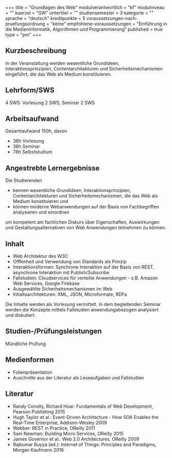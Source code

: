 +++
title = "Grundlagen des Web"
modulverantwortlich = "kf"
modulniveau = ""
kuerzel = "GW"
untertitel = ""
studiensemester = 3
kategorie = ""
sprache = "deutsch"
kreditpunkte = 5
voraussetzungen-nach-pruefungsordnung = "keine"
empfohlene-voraussetzungen = "Einführung in die Medieninformatik, Algorithmen und Programmierung"
published = true
type = "pm"
+++

## Kurzbeschreibung
In der Veranstaltung werden wesentliche Grundideen, Interaktionsprinzipien, Contentarchitekturen und Sicherheitsmechanismen eingeführt, die das Web als Medium konstituieren.

## Lehrform/SWS
4 SWS: Vorlesung 2 SWS; Seminar 2 SWS

## Arbeitsaufwand
Gesamtaufwand 150h, davon

- 36h Vorlesung
- 36h Seminar
- 78h Selbststudium

## Angestrebte Lernergebnisse
Die Studierenden
- kennen wesentliche Grundideen, Interaktionsprinzipien, Contentarchitekturen und Sicherheitsmechanismen, die das Web als Medium konstituieren und
- können moderne Webanwendungen auf der Basis von Fachbegriffen analysieren und einordnen

um kompetent am fachlichen Diskurs über Eigenschaften, Auswirkungen und Gestaltungsalternativen von Web Anwendungen teilnehmen zu können.

## Inhalt
- Web Architektur des W3C
- Offfenheit und Verwendung von Standards als Prinzip
- Interaktionsformen: Synchrone Interaktion auf der Basis von REST, asynchrone Interaktion mit Publish/Subscribe
- Fallstudien: Cloudservices für verteilte Anwendungen - z.B. Amazon Web Services, Google Firebase
- Ausgewählte Sicherheitsmechanismen im Web
- Inhaltsarchitekturen: XML, JSON, Microformate, RDFa

Die Inhalte werden als Vorlesung vermittelt. In dem begleitenden Seminar werden die Konzepte mittels Fallstudien anwendungsbezogen analysiert und diskutiert.

## Studien-/Prüfungsleistungen
Mündliche Prüfung

## Medienformen
- Folienpräsentation
- Auschnitte aus der Literatur als Leseaufgaben und Fallstudien


## Literatur
- Randy Conolly, Richard Hoar: Fundamentals of Web Development, Pearson Publishing 2015
- Hugh Taylor et al.: Event-Driven Architecture - How SOA Enables the Real-Time Enterprise, Addison-Wesley 2009
- Webber: REST in Practice, OReilly 2011
- Sam Newman: Building Micro Services, OReilly 2015
- James Governor et al.: Web 2.0 Architectures, OReilly 2009
- Rajkumar Buyya (ed.): Internet of Things: Principles and Paradigms, Morgan Kaufmann 2016
